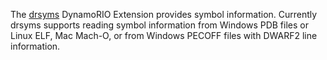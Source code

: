 The [drsyms](http://dynamorio.org/docs/page_drsyms.html) DynamoRIO Extension provides
symbol information. Currently drsyms supports reading symbol information from Windows PDB
files or Linux ELF, Mac Mach-O, or from Windows PECOFF files with DWARF2 line information.
